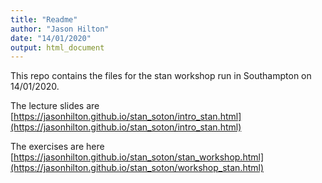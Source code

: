 ```yaml
---
title: "Readme"
author: "Jason Hilton"
date: "14/01/2020"
output: html_document
---
```


This repo contains the files for the stan workshop run in Southampton on 14/01/2020.

The lecture slides are [https://jasonhilton.github.io/stan_soton/intro_stan.html](https://jasonhilton.github.io/stan_soton/intro_stan.html)

The exercises are here [https://jasonhilton.github.io/stan_soton/stan_workshop.html](https://jasonhilton.github.io/stan_soton/workshop_stan.html)
